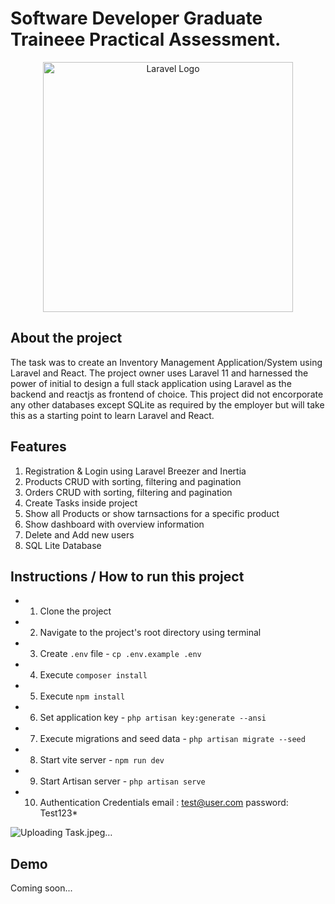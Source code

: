 # Software Developer Graduate Traineee Practical Assessment. 

<p align="center"><a href="https://laravel.com" target="_blank"><img src="https://raw.githubusercontent.com/laravel/art/master/logo-lockup/5%20SVG/2%20CMYK/1%20Full%20Color/laravel-logolockup-cmyk-red.svg" width="400" alt="Laravel Logo"></a></p>


## About the project


The task was to create an Inventory Management Application/System using Laravel and React.
The project owner uses Laravel 11 and harnessed the power of initial to design a full stack application using Laravel as the backend and reactjs as frontend of choice. This project did not encorporate any other databases except SQLite as required by the employer but will take this as a starting point to learn Laravel and React.

## Features
1. Registration & Login using Laravel Breezer and Inertia
2. Products CRUD with sorting, filtering and pagination
3. Orders CRUD with sorting, filtering and pagination
4. Create Tasks inside project
5. Show all Products or show tarnsactions for a specific product
6. Show dashboard with overview information
7. Delete and Add new users
8. SQL Lite Database


## Instructions / How to run this project
- 1. Clone the project
- 2. Navigate to the project's root directory using terminal
- 3. Create `.env` file - `cp .env.example .env`
- 4. Execute `composer install`
- 5. Execute `npm install`
- 6. Set application key - `php artisan key:generate --ansi`
- 7. Execute migrations and seed data - `php artisan migrate --seed`
- 8. Start vite server - `npm run dev`
- 9. Start Artisan server - `php artisan serve`
- 10. Authentication Credentials 
   email : test@user.com 
   password: Test123*

![Uploading Task.jpeg…]()

## Demo
Coming soon...


